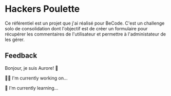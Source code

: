 
# Hackers Poulette

Ce référentiel est un projet que j'ai réalisé pour BeCode.
C'est un challenge solo de consolidation dont l'objectif est de créer un formulaire pour récupérer les commentaires de l'utilisateur 
et permettre à l'administateur de les gérer.


## Feedback

Bonjour, je suis Aurore! 👋

👩‍💻 I'm currently working on...

🧠 I'm currently learning...
